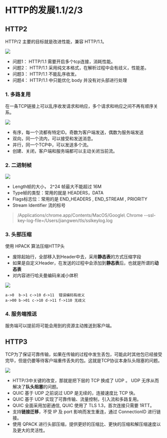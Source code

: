 # HTTP的发展1.1/2/3

## HTTP2
HTTP/2 主要的⽬标就是改进性能，兼容 HTTP/1.1。

![](/images/net/09-1.png)

- 问题1： HTTP/1.1 需要开启多个tcp连接，消耗性能。
- 问题2： HTTP/1.1 采用纯文本格式，在解析过程中会有歧义，性能差。
- 问题3： HTTP/1.1 不能乱序收发。
- 问题4： HTTP/1.1 中只能优化 body 并没有对头部进⾏处理

### 1. 多路复用

在⼀条TCP链接上可以乱序收发请求和响应，多个请求和响应之间不再有顺序关系。

![](/images/net/09-2.png)

- 有序，每一个流都有特定ID。奇数为客户端发送，偶数为服务端发送
- 双向，同一个流内，可以接受和发送消息。
- 并行，同一个TCP中，可以发送多个流。
- 创建、关闭，客户端和服务端都可以主动关闭当前流。

### 2. 二进制帧

![](/images/net/09-3.png)

- Length帧的⼤⼩， 2^24 帧最⼤不能超过 16M
- Type帧的类型：常⽤的就是 HEADERS，DATA
- Flags标志位：常⽤的是 END_HEADERS , END_STREAM , PRIORITY
- Stream Identifier 流的标号

> /Applications/chrome.app/Contents/MacOS/Google\ Chrome --ssl-key-log-file=/Users/jiangwen/tls/sslkeylog.log

### 3. 头部压缩

使⽤ HPACK 算法压缩HTTP头

- 废除起始⾏，全部移⼊到Header中去，采⽤**静态表**的⽅式压缩字段
- 如果是⾃定义Header，在发送的过程中会添加到**静态表**后，也就是所谓的**动态表**
- 对内容进⾏哈夫曼编码来减⼩体积
  

![](/images/net/09-4.png)

```
a->0  b->1 c->10 d->11  错误编码有歧义
a->00 b->01 c->10 d->11 f->110 无歧义
```

### 4. 服务端推送

服务端可以提前将可能会⽤到的资源主动推送到客户端。

## HTTP3
TCP为了保证可靠传输，如果在传输的过程中发⽣丢包，可能此时其他包已经接受完毕，但是仍要等待客户端重传丢失的包。这就是TCP协议本身队头阻塞的问题。


![](/images/net/09-5.png)

- HTTP/3中关键的改变，那就是把下层的 TCP 换成了 UDP 。 UDP ⽆序从⽽解决了**队头阻塞**的问题。
- QUIC 基于 UDP 之前说过 UDP 是⽆续的，连接速度⽐ TCP 快。
- QUIC 基于 UDP 实现了可靠传输、流量控制，引⼊流和多路复⽤。
- QUIC 全⾯采⽤加密通信, QUIC 使⽤了 TLS 1.3，⾸次连接只需要 1RTT。
- ⽀持**链接迁移**，不受 IP 及 port 影响⽽发⽣重连，通过 ConnectionID 进⾏链接。
- 使⽤ QPACK 进⾏头部压缩，提供更好的压缩比、更快的压缩和解压缩速度以及更大的灵活性。
